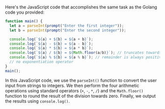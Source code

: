 Here's the JavaScript code that accomplishes the same task as the Golang code you provided:
```javascript
function main() {
  let a = parseInt(prompt("Enter the first integer"));
  let b = parseInt(prompt("Enter the second integer"));

  console.log(`${a} + ${b} = ${a + b}`);
  console.log(`${a} - ${b} = ${a - b}`);
  console.log(`${a} * ${b} = ${a * b}`);
  console.log(`${a} / ${b} = ${Math.floor(a/b)}`); // truncates towards 0
  console.log(`${a} % ${b} = ${a % b}`); // remainder is always positive
  // no exponentiation operator
}
main();
```
In this JavaScript code, we use the `parseInt()` function to convert the user input from strings to integers. We then perform the four arithmetic operations using standard operators (`+`, `-`, `*`, `/`) and the `Math.floor()` function to round the result of the division towards zero. Finally, we output the results using `console.log()`.


